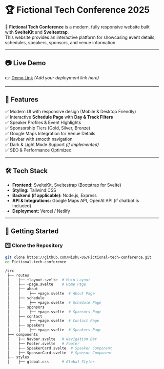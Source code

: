 # 🏆 Fictional Tech Conference 2025

🚀 **Fictional Tech Conference** is a modern, fully responsive website built with **SvelteKit** and **Sveltestrap**.  
This website provides an interactive platform for showcasing event details, schedules, speakers, sponsors, and venue information.

---

## 📷 **Live Demo**
👉 [Demo Link](https://your-deployed-link.vercel.app) _(Add your deployment link here)_

---

## 📌 **Features**
✅ Modern UI with responsive design (Mobile & Desktop Friendly)  
✅ Interactive **Schedule Page** with **Day & Track Filters**  
✅ Speaker Profiles & Event Highlights  
✅ Sponsorship Tiers (Gold, Silver, Bronze)  
✅ Google Maps Integration for Venue Details  
✅ Navbar with smooth navigation  
✅ Dark & Light Mode Support _(if implemented)_  
✅ SEO & Performance Optimized  

---

## 🛠 **Tech Stack**
- **Frontend:** SvelteKit, Sveltestrap (Bootstrap for Svelte)
- **Styling:** Tailwind CSS
- **Backend (if applicable):** Node.js, Express
- **API & Integrations:** Google Maps API, OpenAI API (if chatbot is included)
- **Deployment:** Vercel / Netlify  

---

## 🚀 **Getting Started**
### 1️⃣ **Clone the Repository**
```bash
git clone https://github.com/Nishu-06/Fictional-tech-conference.git
cd Fictional-tech-conference

/src
 ├── routes
 │    ├── +layout.svelte  # Main Layout
 │    ├── +page.svelte    # Home Page
 │    ├── about
 │    │    ├── +page.svelte  # About Page
 │    ├── schedule
 │    │    ├── +page.svelte  # Schedule Page
 │    ├── sponsors
 │    │    ├── +page.svelte  # Sponsors Page
 │    ├── contact
 │    │    ├── +page.svelte  # Contact Page
 │    ├── speakers
 │    │    ├── +page.svelte  # Speakers Page
 ├── components
 │    ├── Navbar.svelte   # Navigation Bar
 │    ├── Footer.svelte   # Footer
 │    ├── SpeakerCard.svelte  # Speaker Component
 │    ├── SponsorCard.svelte  # Sponsor Component
 ├── styles
 │    ├── global.css      # Global Styles

